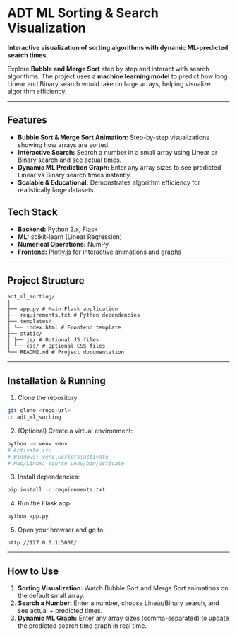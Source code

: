 # ADT ML Sorting & Search Visualization

**Interactive visualization of sorting algorithms with dynamic ML-predicted search times.**

Explore **Bubble and Merge Sort** step by step and interact with search algorithms. The project uses a **machine learning model** to predict how long Linear and Binary search would take on large arrays, helping visualize algorithm efficiency.

---

## Features

- **Bubble Sort & Merge Sort Animation:** Step-by-step visualizations showing how arrays are sorted.
- **Interactive Search:** Search a number in a small array using Linear or Binary search and see actual times.
- **Dynamic ML Prediction Graph:** Enter any array sizes to see predicted Linear vs Binary search times instantly.
- **Scalable & Educational:** Demonstrates algorithm efficiency for realistically large datasets.

## Tech Stack

- **Backend:** Python 3.x, Flask
- **ML:** scikit-learn (Linear Regression)
- **Numerical Operations:** NumPy
- **Frontend:** Plotly.js for interactive animations and graphs

---

## Project Structure

```
adt_ml_sorting/
│
├── app.py # Main Flask application
├── requirements.txt # Python dependencies
├── templates/
│ └── index.html # Frontend template
├── static/
│ ├── js/ # Optional JS files
│ └── css/ # Optional CSS files
└── README.md # Project documentation
```

---

## Installation & Running

1. Clone the repository:

```bash
git clone <repo-url>
cd adt_ml_sorting
```

2. (Optional) Create a virtual environment:

```bash
python -m venv venv
# Activate it:
# Windows: venv\Scripts\activate
# Mac/Linux: source venv/bin/activate
```

3. Install dependencies:

```bash
pip install -r requirements.txt
```

4. Run the Flask app:

```bash
python app.py
```

5. Open your browser and go to:

```
http://127.0.0.1:5000/
```

---

## How to Use

1. **Sorting Visualization:** Watch Bubble Sort and Merge Sort animations on the default small array.
2. **Search a Number:** Enter a number, choose Linear/Binary search, and see actual + predicted times.
3. **Dynamic ML Graph:** Enter any array sizes (comma-separated) to update the predicted search time graph in real time.
